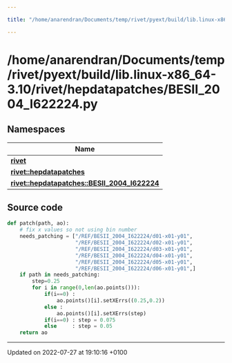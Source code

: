 ```yaml
---

title: "/home/anarendran/Documents/temp/rivet/pyext/build/lib.linux-x86_64-3.10/rivet/hepdatapatches/BESII_2004_I622224.py"

---
```


# /home/anarendran/Documents/temp/rivet/pyext/build/lib.linux-x86_64-3.10/rivet/hepdatapatches/BESII_2004_I622224.py



## Namespaces

| Name           |
| -------------- |
| **[rivet](http://example.org/namespaces/namespacerivet/)**  |
| **[rivet::hepdatapatches](http://example.org/namespaces/namespacerivet_1_1hepdatapatches/)**  |
| **[rivet::hepdatapatches::BESII_2004_I622224](http://example.org/namespaces/namespacerivet_1_1hepdatapatches_1_1besii__2004__i622224/)**  |




## Source code

```python
def patch(path, ao):
    # fix x values so not using bin number
    needs_patching = ["/REF/BESII_2004_I622224/d01-x01-y01",
                      "/REF/BESII_2004_I622224/d02-x01-y01",
                      "/REF/BESII_2004_I622224/d03-x01-y01",
                      "/REF/BESII_2004_I622224/d04-x01-y01",
                      "/REF/BESII_2004_I622224/d05-x01-y01",
                      "/REF/BESII_2004_I622224/d06-x01-y01",]
    if path in needs_patching:
        step=0.25
        for i in range(0,len(ao.points())):
            if(i==0) :
                ao.points()[i].setXErrs((0.25,0.2))
            else :
                ao.points()[i].setXErrs(step)
            if(i==0) : step = 0.075
            else     : step = 0.05
    return ao
```


-------------------------------

Updated on 2022-07-27 at 19:10:16 +0100
